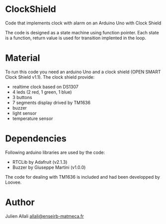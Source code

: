 # ClockShield
Code that implements clock with alarm on an Arduino Uno with Clock Shield

The code is designed as a state machine using function pointer. Each state is a function, return value is used for transition implented in the loop.

# Material

To run this code you need an arduino Uno and a clock shield (OPEN SMART Clock Shield v1.1). The clock shield provide:
- realtime clock based on DS1307
- 4 leds (2 red, 1 green, 1 blue)
- 3 buttons
- 7 segments display drived by TM1636
- buzzer
- light sensor
- temperature sensor

# Dependencies

Following arduino libraries are used by the code:
- RTCLib by Adafruit (v2.1.3)
- Buzzer by Giuseppe Martini (v1.0.0)

The code for dealing with TM1636 is included and had been developped by Loovee.

# Author
Julien Allali allali@enseirb-matmeca.fr